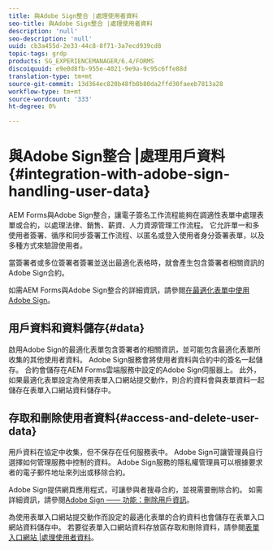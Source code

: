 ```yaml
---
title: 與Adobe Sign整合 |處理使用者資料
seo-title: 與Adobe Sign整合 |處理使用者資料
description: 'null'
seo-description: 'null'
uuid: cb3a455d-2e33-44c8-8f71-3a7ecd939cd8
topic-tags: grdp
products: SG_EXPERIENCEMANAGER/6.4/FORMS
discoiquuid: e9e0d8fb-955e-4021-9e9a-9c95c6ffe88d
translation-type: tm+mt
source-git-commit: 13d364ec820b48fb8b80da2ffd30faeeb7813a28
workflow-type: tm+mt
source-wordcount: '333'
ht-degree: 0%

---
```



# 與Adobe Sign整合 |處理用戶資料{#integration-with-adobe-sign-handling-user-data}

AEM Forms與Adobe Sign整合，讓電子簽名工作流程能夠在調適性表單中處理表單或合約，以處理法律、銷售、薪資、人力資源管理工作流程。 它允許單一和多使用者簽署、循序和同步簽署工作流程、以匿名或登入使用者身分簽署表單，以及多種方式來驗證使用者。

當簽署者或多位簽署者簽署並送出最適化表格時，就會產生包含簽署者相關資訊的Adobe Sign合約。

如需AEM Forms與Adobe Sign整合的詳細資訊，請參閱[在最適化表單中使用Adobe Sign](/help/forms/using/working-with-adobe-sign.md)。

## 用戶資料和資料儲存{#data}

啟用Adobe Sign的最適化表單包含簽署者的相關資訊，並可能包含最適化表單所收集的其他使用者資料。 Adobe Sign服務會將使用者資料與合約中的簽名一起儲存。 合約會儲存在AEM Forms雲端服務中設定的Adobe Sign伺服器上。 此外，如果最適化表單設定為使用表單入口網站提交動作，則合約資料會與表單資料一起儲存在表單入口網站資料儲存中。

## 存取和刪除使用者資料{#access-and-delete-user-data}

用戶資料在協定中收集，但不保存在任何服務表中。 Adobe Sign可讓管理員自行選擇如何管理服務中控制的資料。 Adobe Sign服務的隱私權管理員可以根據要求者的電子郵件地址來列出或移除合約。

Adobe Sign提供網頁應用程式，可讓參與者搜尋合約，並視需要刪除合約。 如需詳細資訊，請參閱[Adobe Sign —— 功能：刪除用戶資訊](https://helpx.adobe.com/sign/help/adobesign_gdpr_user_deletion.html)。

為使用表單入口網站提交動作而設定的最適化表單的合約資料也會儲存在表單入口網站資料儲存中。 若要從表單入口網站資料存放區存取和刪除資料，請參閱[表單入口網站 |處理使用者資料](/help/forms/using/forms-portal-handling-user-data.md)。

